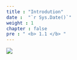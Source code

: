 ```yaml
---
title : "Introdution"
date :  "`r Sys.Date()`" 
weight : 1 
chapter : false
pre : " <b> 1.1 </b> "
---
```



![](../../WorkShop2/01.intro-prepare/1.1.intro/01.png?featherlight=false&width=90pc)
